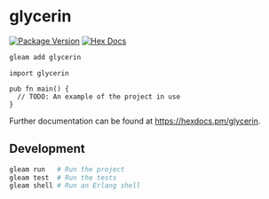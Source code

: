 # glycerin

[![Package Version](https://img.shields.io/hexpm/v/glycerin)](https://hex.pm/packages/glycerin)
[![Hex Docs](https://img.shields.io/badge/hex-docs-ffaff3)](https://hexdocs.pm/glycerin/)

```sh
gleam add glycerin
```
```gleam
import glycerin

pub fn main() {
  // TODO: An example of the project in use
}
```

Further documentation can be found at <https://hexdocs.pm/glycerin>.

## Development

```sh
gleam run   # Run the project
gleam test  # Run the tests
gleam shell # Run an Erlang shell
```
